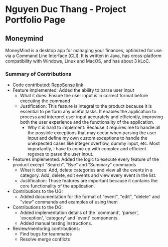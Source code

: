 # Nguyen Duc Thang - Project Portfolio Page

## Moneymind
MoneyMind is a desktop app for managing your finances, optimized for use via a Command Line Interface (CLI). It is written in Java, has cross-platform compatibility with Windows, Linux and MacOS, and has about 3 kLoC.

### Summary of Contributions
* Code contributed: [RepoSense link](https://nus-cs2113-ay2223s2.github.io/tp-dashboard/?search=&sort=groupTitle&sortWithin=title&timeframe=commit&mergegroup=&groupSelect=groupByRepos&breakdown=true&checkedFileTypes=docs~functional-code~test-code~other&since=2023-02-17&tabOpen=true&tabType=authorship&tabAuthor=Mnsd05&tabRepo=AY2223S2-CS2113-T15-3%2Ftp%5Bmaster%5D&authorshipIsMergeGroup=false&authorshipFileTypes=docs~functional-code~test-code&authorshipIsBinaryFileTypeChecked=false&authorshipIsIgnoredFilesChecked=false)
* Feature implemented: Added the ability to parse user input
    * What it does: Ensure the user input is in correct format before executing the command
    * Justification: This feature is integral to the product because it is essential to perform any useful tasks. It enables the application to process and interpret user input accurately and efficiently, improving both the user experience and the functionality of the application.
      * Why it is hard to implement: Because it requires me to handle all the possible exceptions that may occur when parsing the user input and define my own custom exceptions to handle the unexpected cases like integer overflow, dummy input, etc. Most importantly, I have to come up with complex and efficient regexes to parse the user input.
* Features implemented: Added the logic to execute every feature of the product except "Search", "Bye" and "Summary" commands
    * What it does: Add, delete categories and view all the events in a category. Add, delete, edit events and view every event in the list. 
    * Justification: Those features are important because it contains the core functionality of the application.
* Contributions to the UG:
    * Added documentation for the format of "event", "edit", "delete" and "view" commands and
  examples of using them
* Contributions to the DG:
    * Added implementation details of the `command', 'parser', 'exception', 'category' and 'event' components.
    * Added manual testing instructions.
* Review/mentoring contributions:
    * Find bugs for teammates
    * Resolve merge conflicts
